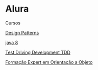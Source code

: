 # Alura

Cursos

[Design Patterns](design-patterns/)

[java 8](java8/)

[Test Driving Development TDD](tdd/)

[Formação Expert em Orientação a Objeto](FormacaoExpertOO/DesignPatterns1)